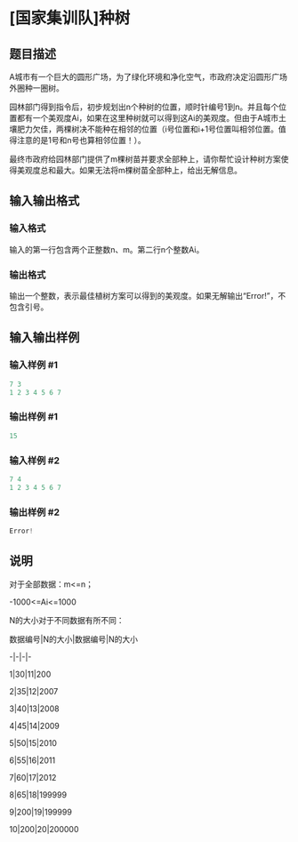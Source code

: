 # [国家集训队]种树

## 题目描述

A城市有一个巨大的圆形广场，为了绿化环境和净化空气，市政府决定沿圆形广场外圈种一圈树。

园林部门得到指令后，初步规划出n个种树的位置，顺时针编号1到n。并且每个位置都有一个美观度Ai，如果在这里种树就可以得到这Ai的美观度。但由于A城市土壤肥力欠佳，两棵树决不能种在相邻的位置（i号位置和i+1号位置叫相邻位置。值得注意的是1号和n号也算相邻位置！）。

最终市政府给园林部门提供了m棵树苗并要求全部种上，请你帮忙设计种树方案使得美观度总和最大。如果无法将m棵树苗全部种上，给出无解信息。

## 输入输出格式

### 输入格式

输入的第一行包含两个正整数n、m。第二行n个整数Ai。

### 输出格式

输出一个整数，表示最佳植树方案可以得到的美观度。如果无解输出“Error!”，不包含引号。

## 输入输出样例

### 输入样例 #1

```cpp
7 3
1 2 3 4 5 6 7
```


### 输出样例 #1

```cpp
15
```


### 输入样例 #2

```cpp
7 4
1 2 3 4 5 6 7

```
### 输出样例 #2

```cpp
Error!
```


## 说明

对于全部数据：m<=n；

-1000<=Ai<=1000

N的大小对于不同数据有所不同：

数据编号|N的大小|数据编号|N的大小

-|-|-|-

1|30|11|200

2|35|12|2007

3|40|13|2008

4|45|14|2009

5|50|15|2010

6|55|16|2011

7|60|17|2012

8|65|18|199999

9|200|19|199999

10|200|20|200000

